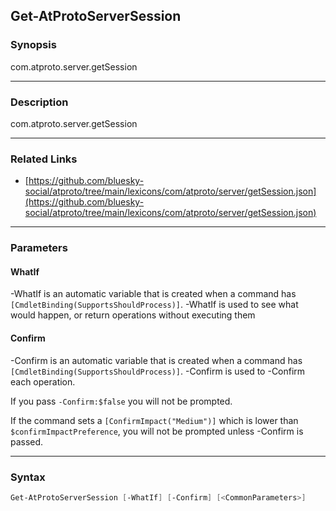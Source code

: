Get-AtProtoServerSession
------------------------




### Synopsis
com.atproto.server.getSession



---


### Description

com.atproto.server.getSession



---


### Related Links
* [https://github.com/bluesky-social/atproto/tree/main/lexicons/com/atproto/server/getSession.json](https://github.com/bluesky-social/atproto/tree/main/lexicons/com/atproto/server/getSession.json)





---


### Parameters
#### **WhatIf**
-WhatIf is an automatic variable that is created when a command has ```[CmdletBinding(SupportsShouldProcess)]```.
-WhatIf is used to see what would happen, or return operations without executing them
#### **Confirm**
-Confirm is an automatic variable that is created when a command has ```[CmdletBinding(SupportsShouldProcess)]```.
-Confirm is used to -Confirm each operation.

If you pass ```-Confirm:$false``` you will not be prompted.


If the command sets a ```[ConfirmImpact("Medium")]``` which is lower than ```$confirmImpactPreference```, you will not be prompted unless -Confirm is passed.



---


### Syntax
```PowerShell
Get-AtProtoServerSession [-WhatIf] [-Confirm] [<CommonParameters>]
```
